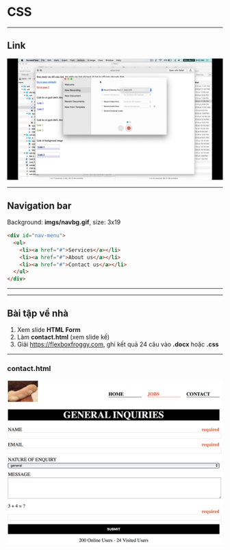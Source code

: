 # CSS

---

## Link

![](1-link.gif)

---

## Navigation bar

Background: **imgs/navbg.gif**, size: 3x19

```html
<div id="nav-menu">
  <ul>
    <li><a href="#">Services</a></li>
    <li><a href="#">About us</a></li>
    <li><a href="#">Contact us</a></li>
  </ul>
</div>
```

---

<!-- .slide: data-background-image="2-nav.gif" -->

---

## Bài tập về nhà

1. Xem slide **HTML Form**
2. Làm **contact.html** (xem slide kế)
3. Giải https://flexboxfroggy.com, ghi kết quả 24 câu vào **.docx** hoặc **.css**

---

### contact.html

![](contact-screen.png "contact") <!-- .element: style="width: 75%" -->